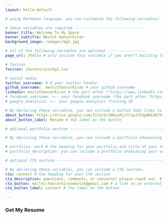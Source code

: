 ```yaml
---
layout: hello-default

# using Markdown language, you can customize the following variables!

# these variables are required -------------------------------
banner_title: Welcome To My Space
banner_subtitle: Mevlüt Hançerkıran
background_image: /images/bg1.jpg

# all of the following variables are optional -----------------
page_url: /hello # only include this variable if you aren't building the page to your primary domain 

# favicon
favicon: /assets/ico/bg1.ico

# social media
twitter_username: # # your twitter handle
github_username:  mevluthancerkiran # your github username
linkedin: mevluthancerkiran # the part after ("https://www.linkedin.com/in/...")
# facebook_username: <-- your facebook username (the part after "https://www.facebook.com/...")
# google_analytics: <-- your google analytics Tracking ID

# By declaring these variables, you can include a button that links to an external website or to media.
about_button: https://drive.google.com/file/d/1NhwjMjiTCspJ7FGpBKE467hY9IHxIxnt/view?usp=sharing# the link
about_button_label: Resume # the label on the button

# optional portfolio section ------------------------------------------

# By declaring these variables, you can include a portfolio showcasing your work and organize your portfolio's items into a custom layout, all without adding any CSS. In addition, you must 1) create an HTML file in the_includes folder for each project with the text you'd like to display, and 2) create a YAML file in the _data folder describing the order in which each project should be shown and categorized. See `/includes/example.html` and `/_data/work.yml` for examples.

# portfolio: work # the heading for your portfolio and title of your YAML file
# portfolio_description: you can include a portfolio showcasing your work and organize your portfolio's items into a custom layout, all without adding any CSS. # a description to be desplayed below the heading and above the content

# optional CTA section --------------------------------------------------

# By declaring these variables, you can include a CTA section.
cta: connect # the heading for your CTA section
cta_description: questions, comments, or concerns? please reach out. # a description to be desplayed below the heading and above the content
cta_button: mailto:hancerkiranmevlut@gmail.com # a link to an external website or to media
cta_button_label: contact # the label on the button

---			
```

[//]: # (write a bit about yourself here)
### Get My Resume
